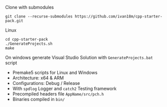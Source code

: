 Clone with submodules
```
git clone --recurse-submodules https://github.com/ivan18m/cpp-starter-pack.git
```
Linux
```
cd cpp-starter-pack
./GenerateProjects.sh
make
```
On windows generate Visual Studio Solution with `GenerateProjects.bat` script

* Premake5 scripts for Linux and Windows
* Architecture: x64 & ARM
* Configurations: Debug / Release
* With `spdlog` Logger and `catch2` Testing framework
* Precompiled headers file `AppName/src/pch.h`
* Binaries compiled in `bin/`